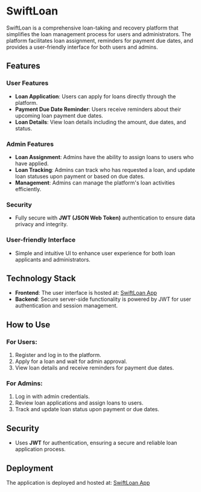 # SwiftLoan

SwiftLoan is a comprehensive loan-taking and recovery platform that simplifies the loan management process for users and administrators. The platform facilitates loan assignment, reminders for payment due dates, and provides a user-friendly interface for both users and admins.

## Features

### User Features
- **Loan Application**: Users can apply for loans directly through the platform.
- **Payment Due Date Reminder**: Users receive reminders about their upcoming loan payment due dates.
- **Loan Details**: View loan details including the amount, due dates, and status.

### Admin Features
- **Loan Assignment**: Admins have the ability to assign loans to users who have applied.
- **Loan Tracking**: Admins can track who has requested a loan, and update loan statuses upon payment or based on due dates.
- **Management**: Admins can manage the platform's loan activities efficiently.

### Security
- Fully secure with **JWT (JSON Web Token)** authentication to ensure data privacy and integrity.

### User-friendly Interface
- Simple and intuitive UI to enhance user experience for both loan applicants and administrators.

## Technology Stack

- **Frontend**: The user interface is hosted at: [SwiftLoan App](https://loquacious-smakager-3cef37.netlify.app/)
- **Backend**: Secure server-side functionality is powered by JWT for user authentication and session management.

## How to Use

### For Users:
1. Register and log in to the platform.
2. Apply for a loan and wait for admin approval.
3. View loan details and receive reminders for payment due dates.

### For Admins:
1. Log in with admin credentials.
2. Review loan applications and assign loans to users.
3. Track and update loan status upon payment or due dates.

## Security
- Uses **JWT** for authentication, ensuring a secure and reliable loan application process.

## Deployment
The application is deployed and hosted at: [SwiftLoan App](https://loquacious-smakager-3cef37.netlify.app/)



